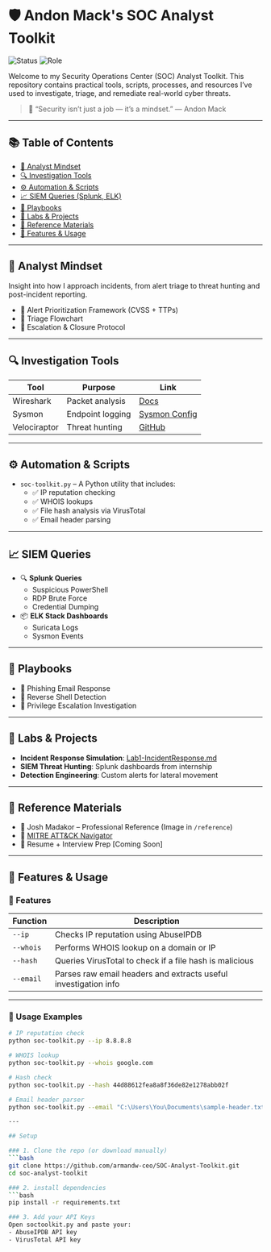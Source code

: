 # 🛡️ Andon Mack's SOC Analyst Toolkit

![Status](https://img.shields.io/badge/Active-Yes-brightgreen) ![Role](https://img.shields.io/badge/Role-SOC_Analyst-blue)

Welcome to my Security Operations Center (SOC) Analyst Toolkit. This repository contains practical tools, scripts, processes, and resources I’ve used to investigate, triage, and remediate real-world cyber threats.

> 🔐 “Security isn’t just a job — it’s a mindset.” — Andon Mack

---

## 📚 Table of Contents

- [🧠 Analyst Mindset](#-analyst-mindset)
- [🔍 Investigation Tools](#-investigation-tools)
- [⚙️ Automation & Scripts](#️-automation--scripts)
- [📈 SIEM Queries (Splunk, ELK)](#-siem-queries)
- [📓 Playbooks](#-playbooks)
- [🧪 Labs & Projects](#-labs--projects)
- [📎 Reference Materials](#-reference-materials)
- [🚀 Features & Usage](#-features--usage)

---

## 🧠 Analyst Mindset

Insight into how I approach incidents, from alert triage to threat hunting and post-incident reporting.

- 📌 Alert Prioritization Framework (CVSS + TTPs)
- 🧭 Triage Flowchart
- 🔄 Escalation & Closure Protocol

---

## 🔍 Investigation Tools

| Tool | Purpose | Link |
|------|---------|------|
| Wireshark | Packet analysis | [Docs](https://www.wireshark.org/docs/) |
| Sysmon | Endpoint logging | [Sysmon Config](https://github.com/SwiftOnSecurity/sysmon-config) |
| Velociraptor | Threat hunting | [GitHub](https://github.com/Velocidex/velociraptor) |

---

## ⚙️ Automation & Scripts

- `soc-toolkit.py` – A Python utility that includes:
  - ✅ IP reputation checking
  - ✅ WHOIS lookups
  - ✅ File hash analysis via VirusTotal
  - ✅ Email header parsing

---

## 📈 SIEM Queries

- 🔍 **Splunk Queries**
  - Suspicious PowerShell
  - RDP Brute Force
  - Credential Dumping
- 📦 **ELK Stack Dashboards**
  - Suricata Logs
  - Sysmon Events

---

## 📓 Playbooks

- 🚨 Phishing Email Response
- 🐚 Reverse Shell Detection
- 🔐 Privilege Escalation Investigation

---

## 🧪 Labs & Projects

- **Incident Response Simulation**: [Lab1-IncidentResponse.md](labs/Lab1-IncidentResponse.md)
- **SIEM Threat Hunting**: Splunk dashboards from internship
- **Detection Engineering**: Custom alerts for lateral movement

---

## 📎 Reference Materials

- 🧾 Josh Madakor – Professional Reference (Image in `/reference`)
- 🧠 [MITRE ATT&CK Navigator](https://mitre-attack.github.io/attack-navigator/)
- 📄 Resume + Interview Prep [Coming Soon]

---

## 🚀 Features & Usage

### 🔧 Features

| Function   | Description |
|------------|-------------|
| `--ip`     | Checks IP reputation using AbuseIPDB |
| `--whois`  | Performs WHOIS lookup on a domain or IP |
| `--hash`   | Queries VirusTotal to check if a file hash is malicious |
| `--email`  | Parses raw email headers and extracts useful investigation info |

---

### 📌 Usage Examples

```bash
# IP reputation check
python soc-toolkit.py --ip 8.8.8.8

# WHOIS lookup
python soc-toolkit.py --whois google.com

# Hash check
python soc-toolkit.py --hash 44d88612fea8a8f36de82e1278abb02f

# Email header parser
python soc-toolkit.py --email "C:\Users\You\Documents\sample-header.txt"

---

## Setup

### 1. Clone the repo (or download manually)
```bash
git clone https://github.com/armandw-ceo/SOC-Analyst-Toolkit.git
cd soc-analyst-toolkit

### 2. install dependencies
```bash
pip install -r requirements.txt

### 3. Add your API Keys
Open soctoolkit.py and paste your:
- AbuseIPDB API key
- VirusTotal API key
